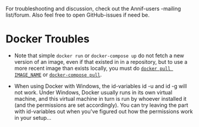 For troubleshooting and discussion, check out the Annif-users -mailing list/forum. Also feel free to open GitHub-issues if need be.

# Docker Troubles

- Note that simple `docker run` or `docker-compose up` do not fetch a new version of an image, even if that existed in in a repository, but to use a more recent image than exists locally, you must do [`docker pull IMAGE_NAME`](https://docs.docker.com/engine/reference/commandline/pull/) or [`docker-compose pull`](https://docs.docker.com/compose/reference/pull/).

- When using Docker with Windows, the id-variables id -u and id -g will not work. Under Windows, Docker usually runs in its own virtual machine, and this virtual machine in turn is run by whoever installed it (and the permissions are set accordingly). You can try leaving the part with id-variables out when you've figured out how the permissions work in your setup...
